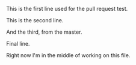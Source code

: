 This is the first line used for the pull request test.

This is the second line.

And the third, from the master.

Final line.

Right now I'm in the middle of working on this file.
